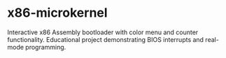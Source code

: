 # x86-microkernel
Interactive x86 Assembly bootloader with color menu and counter functionality. Educational project demonstrating BIOS interrupts and real-mode programming.

